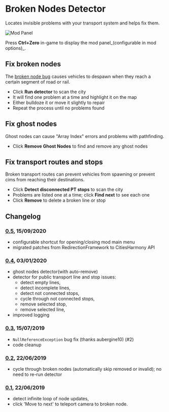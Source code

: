 # Broken Nodes Detector

Locates invisible problems with your transport system and helps fix them.

![Mod Panel](https://user-images.githubusercontent.com/1386719/72827820-63b60400-3c73-11ea-9f24-740eb4dd8da7.png)

Press **Ctrl+Zero** in-game to display the mod panel_(configurable in mod options)_.

## Fix broken nodes

The [broken node bug](https://github.com/CitiesSkylinesMods/TMPE/issues/277) causes vehicles to despawn when they reach a certain segment of road or rail.

* Click **Run detector** to scan the city
* It will find one problem at a time and highlight it on the map
* Either bulldoze it or move it slightly to repair
* Repeat the process until no problems found

## Fix ghost nodes

Ghost nodes can cause "Array Index" errors and problems with pathfinding.

* Click **Remove Ghost Nodes** to find and remove any ghost nodes

## Fix transport routes and stops

Broken transport routes can prevent vehicles from spawning or prevent cims from reaching their destinations.

* Click **Detect disconnected PT stops** to scan the city
* Problems are listed one at a time; click **Find next** to see each one
* Click **Remove** to delete a broken line or stop

## Changelog

### [0.5](https://github.com/CitiesSkylinesMods/BrokenNodeDetector/compare/0.4...0.5), 15/09/2020

- configurable shortcut for opening/closing mod main menu
- migrated patches from RedirectionFramework to CitiesHarmony API

### [0.4](https://github.com/CitiesSkylinesMods/BrokenNodeDetector/compare/0.3...0.4), 03/01/2020

- ghost nodes detector(with auto-remove)
- detector for public transport line and stop issues:
  - detect empty lines,
  - detect incomplete lines,
  - detect not connected stops,
  - cycle through not connected stops,
  - remove selected stop,
  - remove selected line,
- improved logging

### [0.3](https://github.com/CitiesSkylinesMods/BrokenNodeDetector/compare/0.2...0.3), 15/07/2019

- `NullReferenceException` bug fix (thanks aubergine10) (#2)
- code cleanup

### [0.2](https://github.com/CitiesSkylinesMods/BrokenNodeDetector/compare/0.1...0.2), 22/06/2019

- cycle through broken nodes (automatically skip removed or invalid); no need to re-run detector

### [0.1](https://github.com/CitiesSkylinesMods/BrokenNodeDetector/releases/tag/0.1), 22/06/2019

- detect infinite loop of node updates,
- click 'Move to next' to teleport camera to broken node.
